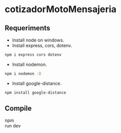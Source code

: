 # cotizadorMotoMensajeria
## Requeriments
* Install node on windows.
* Install express, cors, dotenv.
```bash
npm i express cors dotenv
```

* Install nodemon.
```bash
npm i nodemon -D
```

* Install google-distance.
```bash
npm install google-distance
```

## Compile
npm<br>run dev
